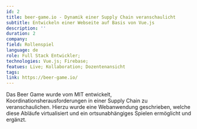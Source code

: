 ```yaml
---
id: 2
title: beer-game.io - Dynamik einer Supply Chain veranschaulicht
subtitle: Entwickeln einer Webseite auf Basis von Vue.js
description: ''
duration: 2
company: 
field: Rollenspiel
language: de
role: Full Stack Entwickler;
technologies: Vue.js; Firebase; 
featues: Live; Kollaboration; Dozentenansicht
tags: 
link: https://beer-game.io/
---
```


Das Beer Game wurde vom MIT entwickelt, Koordinationsherausforderungen in einer Supply Chain zu veranschaulichen. Hierzu wurde eine Webanwendung geschrieben, welche diese Abläufe virtualisiert und ein ortsunabhängiges Spielen ermöglicht und ergänzt.